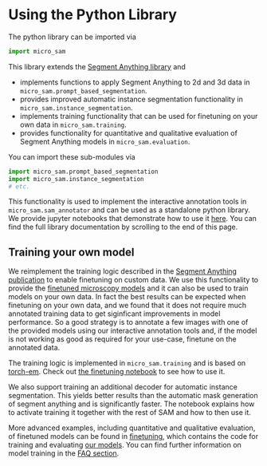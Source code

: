 # Using the Python Library

The python library can be imported via
```python
import micro_sam
```

This library extends the [Segment Anything library](https://github.com/facebookresearch/segment-anything) and
- implements functions to apply Segment Anything to 2d and 3d data in `micro_sam.prompt_based_segmentation`.
- provides improved automatic instance segmentation functionality in `micro_sam.instance_segmentation`.
- implements training functionality that can be used for finetuning on your own data in `micro_sam.training`.
- provides functionality for quantitative and qualitative evaluation of Segment Anything models in `micro_sam.evaluation`.

You can import these sub-modules via
```python
import micro_sam.prompt_based_segmentation
import micro_sam.instance_segmentation
# etc.
```

This functionality is used to implement the interactive annotation tools in `micro_sam.sam_annotator` and can be used as a standalone python library.
We provide jupyter notebooks that demonstrate how to use it [here](https://github.com/computational-cell-analytics/micro-sam/tree/master/notebooks). You can find the full library documentation by scrolling to the end of this page. 

## Training your own model

We reimplement the training logic described in the [Segment Anything publication](https://arxiv.org/abs/2304.02643) to enable finetuning on custom data.
We use this functionality to provide the [finetuned microscopy models](#finetuned-models) and it can also be used to train models on your own data.
In fact the best results can be expected when finetuning on your own data, and we found that it does not require much annotated training data to get siginficant improvements in model performance.
So a good strategy is to annotate a few images with one of the provided models using our interactive annotation tools and, if the model is not working as good as required for your use-case, finetune on the annotated data.
<!--
TODO: provide link to the paper with results on how much data is needed
-->

The training logic is implemented in `micro_sam.training` and is based on [torch-em](https://github.com/constantinpape/torch-em). Check out [the finetuning notebook](https://github.com/computational-cell-analytics/micro-sam/blob/master/notebooks/micro-sam-finetuning.ipynb) to see how to use it.

We also support training an additional decoder for automatic instance segmentation. This yields better results than the automatic mask generation of segment anything and is significantly faster.
The notebook explains how to activate training it together with the rest of SAM and how to then use it.

More advanced examples, including quantitative and qualitative evaluation, of finetuned models can be found in [finetuning](https://github.com/computational-cell-analytics/micro-sam/tree/master/finetuning), which contains the code for training and evaluating [our models](finetuned-models). You can find further information on model training in the [FAQ section](fine-tuning-questions).

